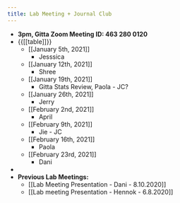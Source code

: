 ```yaml
---
title: Lab Meeting + Journal Club
---
```


- **3pm, Gitta Zoom Meeting ID: 463 280 0120**
- {{[[table]]}}
	- [[January 5th, 2021]]
		- Jesssica
	- [[January 12th, 2021]]
		- Shree
	- [[January 19th, 2021]]
		- Gitta Stats Review, Paola - JC?
	- [[January 26th, 2021]]
		- Jerry
	- [[February 2nd, 2021]]
		- April
	- [[February 9th, 2021]]
		- Jie - JC
	- [[February 16th, 2021]]
		- Paola
	- [[February 23rd, 2021]]
		- Dani
-
- **Previous Lab Meetings:**
	- [[Lab Meeting Presentation - Dani - 8.10.2020]]
	- [[Lab meeting Presentation - Hennok - 6.8.2020]]